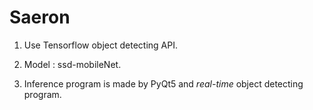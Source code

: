 # Saeron
1. Use Tensorflow object detecting API.

2. Model : ssd-mobileNet.

3. Inference program is made by PyQt5 and *real-time* object detecting program.
